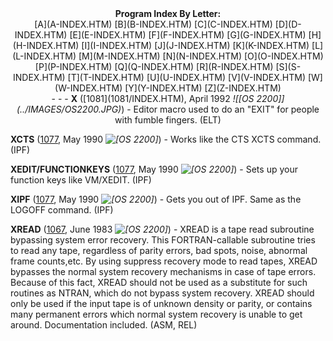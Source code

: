 <x-sas-window top="92" bottom="768" left="322" right="852">



<center><b>Program Index By Letter:</b></center>

<center>[A](A-INDEX.HTM) [B](B-INDEX.HTM)
[C](C-INDEX.HTM) [D](D-INDEX.HTM)
[E](E-INDEX.HTM) [F](F-INDEX.HTM)
[G](G-INDEX.HTM) [H](H-INDEX.HTM)
[I](I-INDEX.HTM) [J](J-INDEX.HTM)
[K](K-INDEX.HTM) [L](L-INDEX.HTM)
[M](M-INDEX.HTM) [N](N-INDEX.HTM)
[O](O-INDEX.HTM) [P](P-INDEX.HTM)
[Q](Q-INDEX.HTM) [R](R-INDEX.HTM)
[S](S-INDEX.HTM) [T](T-INDEX.HTM)
[U](U-INDEX.HTM) [V](V-INDEX.HTM)
[W](W-INDEX.HTM) [Y](Y-INDEX.HTM)
[Z](Z-INDEX.HTM)</center>

<center>
- - -
<b>X</b> ([1081](1081/INDEX.HTM), April 1992 <i>![[OS 2200]](../IMAGES/OS2200.JPG)</i>) - Editor macro used to do an
"EXIT" for people with fumble fingers. (ELT)</center>


<b>XCTS</b> ([1077](1077/INDEX.HTM), May 1990
<i>![[OS 2200]](../IMAGES/OS2200.JPG)</i>) - Works like the CTS XCTS
command.(IPF)


<b>XEDIT/FUNCTIONKEYS</b>
([1077](1077/INDEX.HTM), May 1990 <i>![[OS 2200]](../IMAGES/OS2200.JPG)</i>) - Sets up your function keys
like VM/XEDIT. (IPF)


<b>XIPF</b> ([1077](1077/INDEX.HTM), May 1990
<i>![[OS 2200]](../IMAGES/OS2200.JPG)</i>) - Gets you out of IPF. Same as
the LOGOFF command. (IPF)


<b>XREAD</b> ([1067](1067/INDEX.HTM), June 1983
<i>![[OS 2200]](../IMAGES/OS2200.JPG)</i>) - XREAD is a tape read
subroutine bypassing system error recovery. This FORTRAN-callable
subroutine tries to read any tape, regardless of parity errors, bad
spots, noise, abnormal frame counts,etc. By using suppress recovery
mode to read tapes, XREAD bypasses the normal system recovery
mechanisms in case of tape errors. Because of this fact, XREAD should
not be used as a substitute for such routines as NTRAN, which do not
bypass system recovery. XREAD should only be used if the input tape
is of unknown density or parity, or contains many permanent errors
which normal system recovery is unable to get around. Documentation
included. (ASM, REL)


<center>&nbsp;</center>


</x-sas-window>